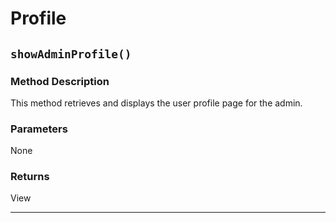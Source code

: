 # Profile

## `showAdminProfile()`

### Method Description
This method retrieves and displays the user profile page for the admin.

### Parameters
None

### Returns
View

---

